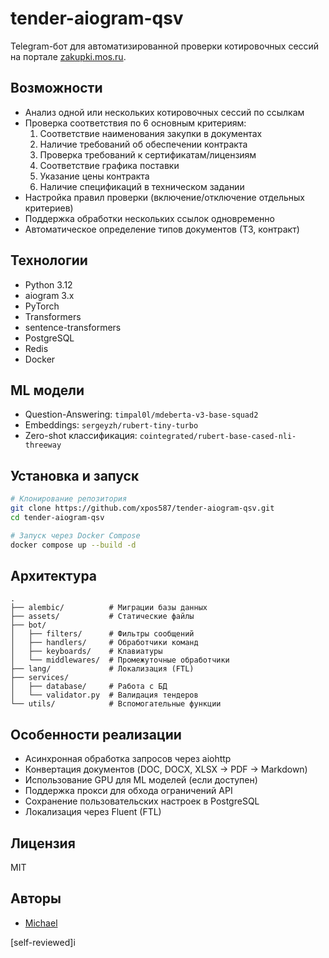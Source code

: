 # tender-aiogram-qsv

Telegram-бот для автоматизированной проверки котировочных сессий на портале [zakupki.mos.ru](https://zakupki.mos.ru/).

## Возможности

- Анализ одной или нескольких котировочных сессий по ссылкам
- Проверка соответствия по 6 основным критериям:
  1. Соответствие наименования закупки в документах
  2. Наличие требований об обеспечении контракта
  3. Проверка требований к сертификатам/лицензиям
  4. Соответствие графика поставки
  5. Указание цены контракта
  6. Наличие спецификаций в техническом задании
- Настройка правил проверки (включение/отключение отдельных критериев)
- Поддержка обработки нескольких ссылок одновременно
- Автоматическое определение типов документов (ТЗ, контракт)

## Технологии

- Python 3.12
- aiogram 3.x
- PyTorch
- Transformers
- sentence-transformers
- PostgreSQL
- Redis
- Docker

## ML модели

- Question-Answering: `timpal0l/mdeberta-v3-base-squad2`
- Embeddings: `sergeyzh/rubert-tiny-turbo`
- Zero-shot классификация: `cointegrated/rubert-base-cased-nli-threeway`

## Установка и запуск

```bash
# Клонирование репозитория
git clone https://github.com/xpos587/tender-aiogram-qsv.git
cd tender-aiogram-qsv

# Запуск через Docker Compose
docker compose up --build -d
```

## Архитектура

```
.
├── alembic/          # Миграции базы данных
├── assets/           # Статические файлы
├── bot/
│   ├── filters/      # Фильтры сообщений
│   ├── handlers/     # Обработчики команд
│   ├── keyboards/    # Клавиатуры
│   └── middlewares/  # Промежуточные обработчики
├── lang/             # Локализация (FTL)
├── services/
│   ├── database/     # Работа с БД
│   └── validator.py  # Валидация тендеров
└── utils/            # Вспомогательные функции
```

## Особенности реализации

- Асинхронная обработка запросов через aiohttp
- Конвертация документов (DOC, DOCX, XLSX → PDF → Markdown)
- Использование GPU для ML моделей (если доступен)
- Поддержка прокси для обхода ограничений API
- Сохранение пользовательских настроек в PostgreSQL
- Локализация через Fluent (FTL)

## Лицензия

MIT

## Авторы

- [Michael](https://github.com/xpos587)

[self-reviewed]i
